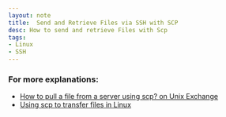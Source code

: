 ```yaml
---
layout: note
title:  Send and Retrieve Files via SSH with SCP
desc: How to send and retrieve Files with Scp
tags:
- Linux
- SSH
---
```





### For more explanations:
 - [How to pull a file from a server using scp? on Unix Exchange](http://unix.stackexchange.com/questions/22502/how-to-pull-a-file-from-a-server-using-scp)
 - [Using scp to transfer files in Linux](http://infohost.nmt.edu/tcc/help/xfer/scp.html)
